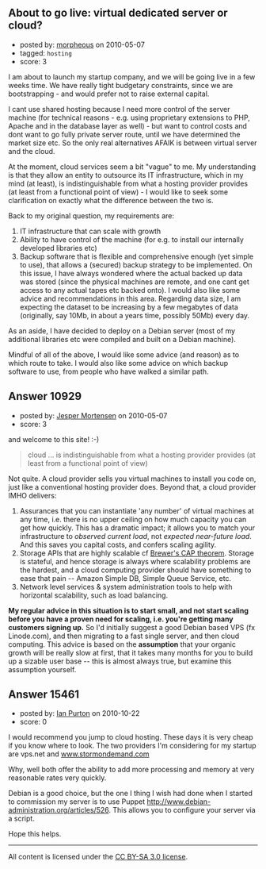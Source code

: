 ## About to go live: virtual dedicated server or cloud?

- posted by: [morpheous](https://stackexchange.com/users/-1/3365-morpheous) on 2010-05-07
- tagged: `hosting`
- score: 3

I am about to launch my startup company, and we will be going live in a few weeks time. We have really tight budgetary constraints, since we are bootstrapping - and would prefer not to raise external capital.

I cant use shared hosting because I need more control of the server machine (for technical reasons - e.g. using proprietary extensions to PHP, Apache and in the database layer as well) - but want to control costs and dont want to go fully private server route, until we have determined the market size etc. So the only real alternatives AFAIK is between virtual server and the cloud.

At the moment, cloud services seem a bit "vague" to me. My understanding is that they allow an entity to outsource its IT infrastructure, which in my mind (at least), is indistinguishable from what a hosting provider provides (at least from a functional point of view) - I would like to seek some clarification on exactly what the difference between the two is.

Back to my original question, my requirements are:

1. IT infrastructure that can scale with growth
2. Ability to have control of the machine (for e.g. to install our internally developed libraries etc)
3. Backup software that is flexible and comprehensive enough (yet simple to use), that allows a (secured) backup strategy to be implemented. On this issue, I have always wondered where the actual backed up data was stored (since the physical machines are remote, and one cant get access to any actual tapes etc backed onto). I would also like some advice and recommendations in this area. Regarding data size, I am expecting the dataset to be increasing by a few megabytes of data (originally, say 10Mb, in about a years time, possibly 50Mb) every day.

As an aside, I have decided to deploy on a Debian server (most of my additional libraries etc were compiled and built on a Debian machine).

Mindful of all of the above, I would like some advice (and reason) as to which route to take. I would also like some advice on which backup software to use, from people who have walked a similar path.


## Answer 10929

- posted by: [Jesper Mortensen](https://stackexchange.com/users/-1/1261-jesper-mortensen) on 2010-05-07
- score: 3

<p>and welcome to this site! :-)</p>

<blockquote>
  <p>cloud ... is indistinguishable from what a hosting provider provides (at least from a functional point of view)</p>
</blockquote>

<p>Not quite. A cloud provider sells you virtual machines to install you code on, just like a conventional hosting provider does. Beyond that, a cloud provider IMHO delivers:</p>

<ol>
<li>Assurances that you can instantiate 'any number' of virtual machines at any time, i.e. there is no upper ceiling on how much capacity you can get how quickly. This has a dramatic impact; it allows you to match your infrastructure to <em>observed current load</em>, not <em>expected near-future load</em>. And this saves you capital costs, and confers scaling agility.</li>
<li>Storage APIs that are highly scalable cf <a href="http://www.julianbrowne.com/article/viewer/brewers-cap-theorem" rel="nofollow">Brewer's CAP theorem</a>. Storage is stateful, and hence storage is always where scalability problems are the hardest, and a cloud computing provider should have something to ease that pain -- Amazon Simple DB, Simple Queue Service, etc.</li>
<li>Network level services &amp; system administration tools to help with horizontal scalability, such as load balancing.</li>
</ol>

<p><strong>My regular advice in this situation is to start small, and not start scaling before you have a proven need for scaling, i.e. you're getting many customers signing up.</strong> So I'd initially suggest a good Debian based VPS (fx Linode.com), and then migrating to a fast single server, and then cloud computing. This advice is based on the <strong>assumption</strong> that your organic growth will be really slow at first, that it takes many months for you to build up a sizable user base -- this is almost always true, but examine this assumption yourself.</p>



## Answer 15461

- posted by: [Ian Purton](https://stackexchange.com/users/-1/4942-ian-purton) on 2010-10-22
- score: 0

I would recommend you jump to cloud hosting. These days it is very cheap if you know where to look. The two providers I'm considering for my startup are vps.net and www.stormondemand.com

Why, well both offer the ability to add more processing and memory at very reasonable rates very quickly.

Debian is a good choice, but the one I thing I wish had done when I started to commission my server is to use Puppet http://www.debian-administration.org/articles/526. This allows you to configure your server via a script.

Hope this helps.





---

All content is licensed under the [CC BY-SA 3.0 license](https://creativecommons.org/licenses/by-sa/3.0/).
